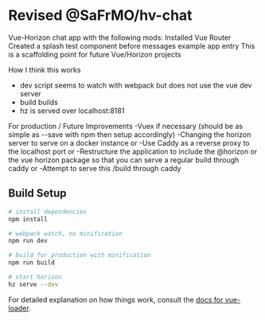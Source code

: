 # Revised @SaFrMO/hv-chat

Vue-Horizon chat app with the following mods:
Installed Vue Router
Created a splash test component before messages example app entry
This is a scaffolding point for future Vue/Horizon projects

How I think this works
- dev script seems to watch with webpack but does not use the vue dev server
- build builds
- hz is served over localhost:8181

For production / Future Improvements
-Vuex if necessary (should be as simple as --save with npm then setup accordingly)
-Changing the horizon server to serve on a docker instance
or
-Use Caddy as a reverse proxy to the localhost port
or
-Restructure the application to include the @horizon or the vue horizon package so that you can serve a regular build through caddy
or
-Attempt to serve this /build through caddy

## Build Setup

``` bash
# install dependencies
npm install

# webpack watch, no minification
npm run dev

# build for production with minification
npm run build

# start horizon
hz serve --dev
```

For detailed explanation on how things work, consult the [docs for vue-loader](http://vuejs.github.io/vue-loader).
